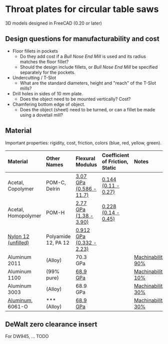 # Throat plates for circular table saws

3D models designed in FreeCAD (0.20 or later)

## Design questions for manufacturability and cost

* Floor fillets in pockets
  * Do they add cost if a _Bull Nose End Mill_ is used and its radius matches the floor fillet?
  * Should the design include fillets, or _Bull Nose End Mill_ be specified separately for the pockets.
* Undercutting / T-Slot
  * What are the standard diameters, height and "reach" of the T-Slot mills?
* Drill holes in sides of 10 mm plate.
  * Does the object need to be mounted vertically? Cost?
* Chamfering bottom edge of object.
  * Does the object (sheet) need to be turned, or can a fillet be made using a dovetail mill?

## Material

Important properties: rigidity, cost, friction, colors (blue, red, yellow, green).

| Material | Other Names | Flexural Modulus | Coefficient of Friction, Static | Notes |
| :--- | :--- | :--- | :--- | :--- |
| Acetal, Copolymer | POM-C, Delrin | [3.07 GPa (0.586 - 11.7)](https://www.matweb.com/search/DataSheet.aspx?MatGUID=c3039ef87c9245448cdebe961b19a54c) | [0.144 (0.11 - 0.27)](https://www.matweb.com/search/DataSheet.aspx?MatGUID=c3039ef87c9245448cdebe961b19a54c) |
| Acetal, Homopolymer | POM-H | [2.77 GPa (1.38 - 3.90)](https://www.matweb.com/search/DataSheet.aspx?MatGUID=ae460978fb0a4d7b8c3ce6bf8f4bf52b) | [0.228 (0.14 - 0.45)](https://www.matweb.com/search/DataSheet.aspx?MatGUID=ae460978fb0a4d7b8c3ce6bf8f4bf52b) |
| [Nylon 12 (unfilled)](https://en.wikipedia.org/wiki/Nylon_12) | Polyamide 12, PA 12 | [0.912 GPa (0.332 - 2.23)]() | | |
| Aluminum 2011 | (Alloy) | 70.3 GPa | | [Machinability: 90%](https://www.matweb.com/search/DataSheet.aspx?MatGUID=8c05024423d64aaab0148295c5a57067) |
| Aluminum 1100 | (99% pure) | [68.9 GPa](https://www.matweb.com/search/DataSheet.aspx?MatGUID=db0307742df14c8f817bd8d62207368e) | | [Machinability: 10%](https://www.matweb.com/search/datasheet.aspx?matguid=db0307742df14c8f817bd8d62207368e) |
| Aluminum 3003 | (Alloy) | 68.9 GPa | | [Machinability: 30%](https://www.matweb.com/search/DataSheet.aspx?MatGUID=fd4a40f87d3f4912925e5e6eab1fbc40) |
| [Aluminum](https://www.weerg.com/guides/aluminium-alloy-grades-and-applications), 6061-O | *** (Alloy) | [68.9 GPa](https://www.matweb.com/search/datasheet.aspx?MatGUID=626ec8cdca604f1994be4fc2bc6f7f63) | | [Machinability: 30%](https://www.matweb.com/search/datasheet.aspx?MatGUID=626ec8cdca604f1994be4fc2bc6f7f63) |



## DeWalt zero clearance insert

For DW945, ... TODO

